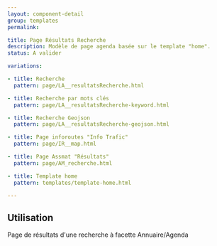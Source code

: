 ```yaml
---
layout: component-detail
group: templates
permalink:

title: Page Résultats Recherche
description: Modèle de page agenda basée sur le template "home".
status: A valider

variations:

- title: Recherche
  pattern: page/LA__resultatsRecherche.html

- title: Recherche par mots clés
  pattern: page/LA__resultatsRecherche-keyword.html

- title: Recherche Geojson
  pattern: page/LA__resultatsRecherche-geojson.html

- title: Page inforoutes "Info Trafic"
  pattern: page/IR__map.html

- title: Page Assmat "Résultats"
  pattern: page/AM_recherche.html

- title: Template home
  pattern: templates/template-home.html

---
```

## Utilisation

Page de résultats d'une recherche à facette Annuaire/Agenda
